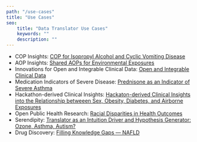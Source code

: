 ```yaml
---
path: "/use-cases"
title: "Use Cases"
seo:
    title: "Data Translator Use Cases"
    keywords: ""
    description: ""
---
```


- COP Insights: [COP for Isopropyl Alcohol and Cyclic Vomiting Disease](/use-cases/cop-insights)
- AOP Insights: [Shared AOPs for Environmental Exposures](/use-cases/aop-insights)
- Innovations for Open and Integrable Clinical Data: [Open and Integrable Clinical Data](/use-cases/open-clinical-data)
- Medication Indicators of Severe Disease: [Prednisone as an Indicator of Severe Asthma](/use-cases/medication-indicators)
- Hackathon-derived Clinical Insights: [Hackaton-derived Clinical Insights into the Relationship betweeen Sex, Obesity, Diabetes, and Airborne Exposures](/use-cases/hackathon-insights)
- Open Public Health Research: [Racial Disparities in Health Outcomes](/use-cases/racial-disparities)
- Serendipity: [Translator as an Intuition Driver and Hypothesis Generator: Ozone, Asthma, Autism?](/use-cases/serendipity)
- Drug Discovery: [Filling Knowledge Gaps &mdash; NAFLD](/use-cases/drug-discovery)
